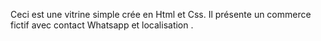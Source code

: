 Ceci est une vitrine simple crée en Html et Css.
Il présente un commerce fictif avec contact Whatsapp et localisation .
